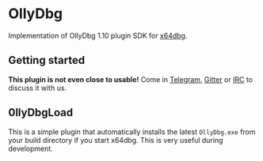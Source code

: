 # OllyDbg

Implementation of OllyDbg 1.10 plugin SDK for [x64dbg](http://x64dbg.com).

## Getting started

**This plugin is not even close to usable!** Come in [Telegram](http://telegram.x64dbg.com), [Gitter](http://gitter.x64dbg.com) or [IRC](http://irc.x64dbg.com) to discuss it with us.

## 0llyDbgLoad

This is a simple plugin that automatically installs the latest `OllyDbg.exe` from your build directory if you start x64dbg. This is very useful during development.